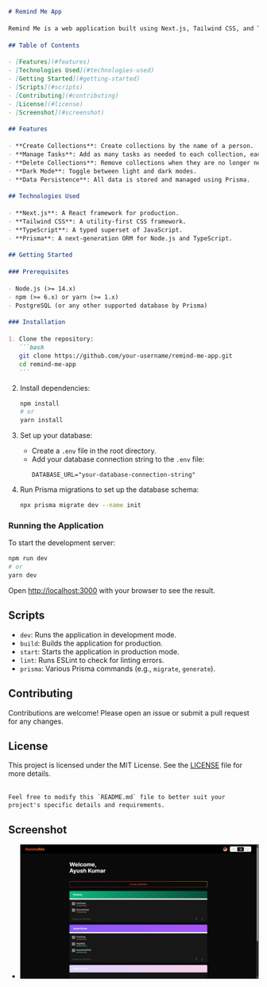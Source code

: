 ````markdown
# Remind Me App

Remind Me is a web application built using Next.js, Tailwind CSS, and TypeScript that allows users to create and manage collections of tasks for different people. Each task can have a deadline, and users can create, delete, and manage multiple collections. The app also includes a dark mode for a better user experience. Data is stored using Prisma.

## Table of Contents

- [Features](#features)
- [Technologies Used](#technologies-used)
- [Getting Started](#getting-started)
- [Scripts](#scripts)
- [Contributing](#contributing)
- [License](#license)
- [Screenshot](#screenshot)

## Features

- **Create Collections**: Create collections by the name of a person.
- **Manage Tasks**: Add as many tasks as needed to each collection, each with its own deadline.
- **Delete Collections**: Remove collections when they are no longer needed.
- **Dark Mode**: Toggle between light and dark modes.
- **Data Persistence**: All data is stored and managed using Prisma.

## Technologies Used

- **Next.js**: A React framework for production.
- **Tailwind CSS**: A utility-first CSS framework.
- **TypeScript**: A typed superset of JavaScript.
- **Prisma**: A next-generation ORM for Node.js and TypeScript.

## Getting Started

### Prerequisites

- Node.js (>= 14.x)
- npm (>= 6.x) or yarn (>= 1.x)
- PostgreSQL (or any other supported database by Prisma)

### Installation

1. Clone the repository:
   ```bash
   git clone https://github.com/your-username/remind-me-app.git
   cd remind-me-app
   ```
````

2. Install dependencies:

   ```bash
   npm install
   # or
   yarn install
   ```

3. Set up your database:

   - Create a `.env` file in the root directory.
   - Add your database connection string to the `.env` file:
     ```env
     DATABASE_URL="your-database-connection-string"
     ```

4. Run Prisma migrations to set up the database schema:
   ```bash
   npx prisma migrate dev --name init
   ```

### Running the Application

To start the development server:

```bash
npm run dev
# or
yarn dev
```

Open [http://localhost:3000](http://localhost:3000) with your browser to see the result.

## Scripts

- `dev`: Runs the application in development mode.
- `build`: Builds the application for production.
- `start`: Starts the application in production mode.
- `lint`: Runs ESLint to check for linting errors.
- `prisma`: Various Prisma commands (e.g., `migrate`, `generate`).

## Contributing

Contributions are welcome! Please open an issue or submit a pull request for any changes.

## License

This project is licensed under the MIT License. See the [LICENSE](LICENSE) file for more details.

```

Feel free to modify this `README.md` file to better suit your project's specific details and requirements.
```

## Screenshot

- ![alt text](image.png)
